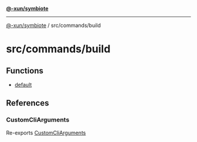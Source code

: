 [**@-xun/symbiote**](../../../README.md)

***

[@-xun/symbiote](../../../README.md) / src/commands/build

# src/commands/build

## Functions

- [default](functions/default.md)

## References

### CustomCliArguments

Re-exports [CustomCliArguments](distributables/type-aliases/CustomCliArguments.md)
